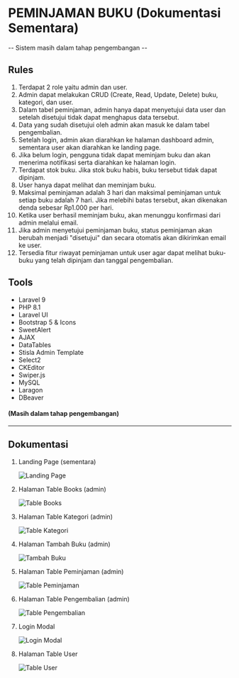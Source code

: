 # PEMINJAMAN BUKU (Dokumentasi Sementara)

-- Sistem masih dalam tahap pengembangan --

## Rules

1. Terdapat 2 role yaitu admin dan user.
2. Admin dapat melakukan CRUD (Create, Read, Update, Delete) buku, kategori, dan user.
3. Dalam tabel peminjaman, admin hanya dapat menyetujui data user dan setelah disetujui tidak dapat menghapus data tersebut.
4. Data yang sudah disetujui oleh admin akan masuk ke dalam tabel pengembalian.
5. Setelah login, admin akan diarahkan ke halaman dashboard admin, sementara user akan diarahkan ke landing page.
6. Jika belum login, pengguna tidak dapat meminjam buku dan akan menerima notifikasi serta diarahkan ke halaman login.
7. Terdapat stok buku. Jika stok buku habis, buku tersebut tidak dapat dipinjam.
8. User hanya dapat melihat dan meminjam buku.
9. Maksimal peminjaman adalah 3 hari dan maksimal peminjaman untuk setiap buku adalah 7 hari. Jika melebihi batas tersebut, akan dikenakan denda sebesar Rp1.000 per hari.
10. Ketika user berhasil meminjam buku, akan menunggu konfirmasi dari admin melalui email.
11. Jika admin menyetujui peminjaman buku, status peminjaman akan berubah menjadi "disetujui" dan secara otomatis akan dikirimkan email ke user.
12. Tersedia fitur riwayat peminjaman untuk user agar dapat melihat buku-buku yang telah dipinjam dan tanggal pengembalian.

## Tools

- Laravel 9
- PHP 8.1
- Laravel UI
- Bootstrap 5 & Icons
- SweetAlert
- AJAX
- DataTables
- Stisla Admin Template
- Select2
- CKEditor
- Swiper.js
- MySQL
- Laragon
- DBeaver

#### (Masih dalam tahap pengembangan)

---

## Dokumentasi

1. Landing Page (sementara)

   ![Landing Page](dokumentasi/landingpage.png)

2. Halaman Table Books (admin)

   ![Table Books](dokumentasi/books.png)

3. Halaman Table Kategori (admin)

   ![Table Kategori](dokumentasi/kategori.png)

4. Halaman Tambah Buku (admin)

   ![Tambah Buku](dokumentasi/addbook.png)

5. Halaman Table Peminjaman (admin)

   ![Table Peminjaman](dokumentasi/peminjaman.png)

6. Halaman Table Pengembalian (admin)

   ![Table Pengembalian](dokumentasi/pengembalian.png)

7. Login Modal

   ![Login Modal](dokumentasi/login.png)

8. Halaman Table User

   ![Table User](dokumentasi/user.png)
